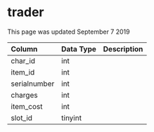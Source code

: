 # trader

This page was updated September 7 2019

| Column | Data Type | Description |
| :--- | :--- | :--- |
| char\_id | int |  |
| item\_id | int |  |
| serialnumber | int |  |
| charges | int |  |
| item\_cost | int |  |
| slot\_id | tinyint |  |

